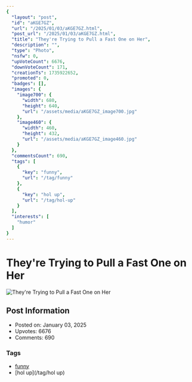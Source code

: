 ```yaml
---
{
  "layout": "post",
  "id": "aKGE7GZ",
  "url": "/2025/01/03/aKGE7GZ.html",
  "post_url": "/2025/01/03/aKGE7GZ.html",
  "title": "They're Trying to Pull a Fast One on Her",
  "description": "",
  "type": "Photo",
  "nsfw": 0,
  "upVoteCount": 6676,
  "downVoteCount": 171,
  "creationTs": 1735922652,
  "promoted": 0,
  "badges": [],
  "images": {
    "image700": {
      "width": 680,
      "height": 640,
      "url": "/assets/media/aKGE7GZ_image700.jpg"
    },
    "image460": {
      "width": 460,
      "height": 432,
      "url": "/assets/media/aKGE7GZ_image460.jpg"
    }
  },
  "commentsCount": 690,
  "tags": [
    {
      "key": "funny",
      "url": "/tag/funny"
    },
    {
      "key": "hol up",
      "url": "/tag/hol-up"
    }
  ],
  "interests": [
    "humor"
  ]
}
---
```


# They're Trying to Pull a Fast One on Her

![They're Trying to Pull a Fast One on Her](/assets/media/aKGE7GZ_image700.jpg)

## Post Information

- Posted on: January 03, 2025
- Upvotes: 6676
- Comments: 690

### Tags

- [funny](/tag/funny)
- [hol up](/tag/hol up)
